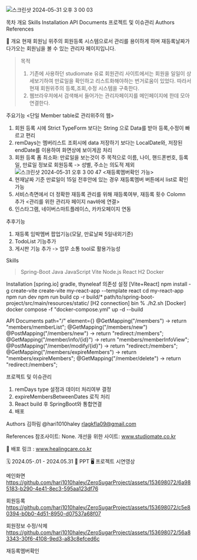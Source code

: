 
![스크린샷 2024-05-31 오후 3 00 03](https://github.com/hari1010haley/ZeroSugarProject/assets/153698072/cdcfe73e-5bd3-46fe-a162-4a20b395e6d9)

목차
개요
Skills
Installation
API Documents
프로젝트 및 이슈관리
Authors
References

📖 개요
현재 회원님 위주의 회원등록 시스템으로서 관리를 용이하게 하며 재등록날짜가 다가오는 회원님을 볼 수 있는 관리자 페이지입니다. 
> 목적
> 1. 기존에 사용하던 studiomate 유료 회원관리 사이트에서는 회원을 일일이 상세보기하여 만료일을 확인하고 리스트화해야하는 번거로움이 있었다. 따라서 현재 회원위주의 등록,조회,수정 시스템을 구축한다.
> 2. 웹브라우저에서 검색해서 들어가는 관리자페이지를 메인페이지에 한데 모아 연결한다.  

주요기능
<단일 Member table로 관리위주의 웹>
1. 회원 등록 시에 Strict TypeForm 보다는 String 으로 Data를 받아 등록,수정이 빠르고 편리
2. remDays는 멤버리스트 조회시에 data 저장하기 보다는 LocalDate와, 저장된 endDate를 이용하여 화면상에 보이게끔 처리
3. 회원 등록 폼 최소화: 만료일을 보는것이 주 목적으로 이름, 나이, 핸드폰번호, 등록일, 만료일 정보로 회원등록 -> 성별, 주소는 의도적 제외
 ![스크린샷 2024-05-31 오후 3 00 47](https://github.com/hari1010haley/ZeroSugarProject/assets/153698072/d92425a1-4794-4a94-869d-0449e3a6e069)
<재등록멤버확인 가능>
1. 현재날짜 기준 만료일이 15일 전후안에 있는 경우 재등록멤버 버튼에서 list로 확인 가능
2. 서비스측면에서 더 정확한 재등록 관리를 위해 재등록여부, 재등록 횟수 Colomn 추가
<관리를 위한 관리자 페이지 nav바에 연결>
1. 인스타그램, 네이버스마트플레이스, 카카오페이지 연동

   
추후기능
1. 재등록 임박멤버 팝업기능(모달, 만료날짜 5일내외기준)
2. TodoList 기능추가
3. 게시판 기능 추가 -> 업무 소통 tool로 활용가능성 


Skills
> Spring-Boot  Java  JavaScript
> Vite  Node.js  React
> H2  Docker 


Installation
[spring.io] 
  gradle, thyneleaf 의존성 설정
[Vite+React]
  npm install -g create-vite
  create-vite my-react-app --template react
  cd my-react-app
  npm run dev
  npm run build
  cp -r build/* path/to/spring-boot-project/src/main/resources/static/
[H2 connection]
  bin % ./h2.sh
[Docker]
  docker compose -f "docker-compose.yml" up -d --build


API Documents
    path="/" element={<MainPage />}
    @GetMapping("/members")     -> return "members/memberList";
    @GetMapping("/members/new")
    @PostMapping("/members/new") -> return "redirect:/members";
    @GetMapping("/member/info/{id}") -> return "members/memberInfoView";
    @PostMapping("/member/modify/{id}")  ->  return "redirect:/members";
    @GetMapping("/members/expireMembers")  -> return "members/expireMembers";
    @GetMapping("/member/delete")  ->  return "redirect:/members";


프로젝트 및 이슈관리
1. remDays type 설정과 데이터 처리여부 결정
2. expireMembersBetweenDates 로직 처리
3. React build 후 SpringBoot와 통합연결
4. 배포

Authors
김하림	@hari1010haley	rlagkfla09@gmail.com


References
참조사이트: None.
개선을 위한 사이트: www.studiomate.co.kr 


🔗 배포 링크 : www.healingcare.co.kr

🗓️ 2024.05-.01 - 2024.05.31
📑 PPT
🖥️ 프로젝트 시연영상

메인화면 
https://github.com/hari1010haley/ZeroSugarProject/assets/153698072/6a985183-b290-4e41-8ec3-595aa123df76

회원등록
https://github.com/hari1010haley/ZeroSugarProject/assets/153698072/c5e80394-b0b0-4d51-8950-d07537a68f07

회원정보 수정/삭제
https://github.com/hari1010haley/ZeroSugarProject/assets/153698072/56a83343-30f6-4108-9ed3-a83c8efced6c

재등록멤버확인 
